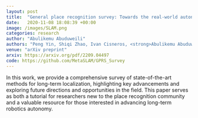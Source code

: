 ```yaml
---
layout: post
title:  "General place recognition survey: Towards the real-world autonomy age"
date:   2020-11-08 18:08:39 +00:00
image: /images/SLAM.png
categories: research
author: "Abulikemu Abuduweili"
authors: "Peng Yin, Shiqi Zhao, Ivan Cisneros, <strong>Abulikemu Abuduweili</strong>,  Guoquan Huang, Micheal Milford, Changliu Liu, Howie Choset, Sebastian Scherer"
venue: "arXiv preprint"
arxiv: https://arxiv.org/pdf/2209.04497 
code: https://github.com/MetaSLAM/GPRS_Survey 
---
```


In this work, we provide a comprehensive survey of state-of-the-art methods for long-term localization, highlighting key advancements and 
exploring future directions and opportunities in the field. This paper serves as both a tutorial for researchers new to the place recognition 
community and a valuable resource for those interested in advancing long-term robotics autonomy.
